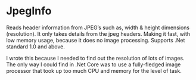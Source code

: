 # JpegInfo

Reads header information from JPEG’s such as, width & height dimensions (resolution). It only takes details from the jpeg headers. Making it fast, with low memory usage, because it does no image processing. 
Supports .Net standard 1.0 and above.

I wrote this because I needed to find out the resolution of lots of images. The only way I could find in .Net Core was to use a fully-fledged image processor that took up too much CPU and memory for the level of task.
